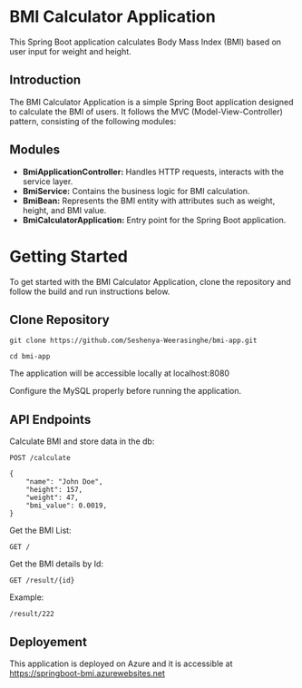 # BMI Calculator Application

This Spring Boot application calculates Body Mass Index (BMI) based on user input for weight and height.

## Introduction

The BMI Calculator Application is a simple Spring Boot application designed to calculate the BMI of users. It follows the MVC (Model-View-Controller) pattern, consisting of the following modules:

## Modules

- **BmiApplicationController:** Handles HTTP requests, interacts with the service layer.
- **BmiService:** Contains the business logic for BMI calculation.
- **BmiBean:** Represents the BMI entity with attributes such as weight, height, and BMI value.
- **BmiCalculatorApplication:** Entry point for the Spring Boot application.

# Getting Started

To get started with the BMI Calculator Application, clone the repository and follow the build and run instructions below.

## Clone Repository 

```
git clone https://github.com/Seshenya-Weerasinghe/bmi-app.git

cd bmi-app
```

The application will be accessible locally at localhost:8080

Configure the MySQL properly before running the application.

## API Endpoints

Calculate BMI and store data in the db:

```
POST /calculate
```
```
{
    "name": "John Doe",
    "height": 157,
    "weight": 47,
    "bmi_value": 0.0019,
}
```

Get the BMI List:
```
GET /
```

Get the BMI details by Id:

```
GET /result/{id}
```
Example:
```
/result/222
```

## Deployement 
This application is deployed on Azure and it is accessible at https://springboot-bmi.azurewebsites.net



